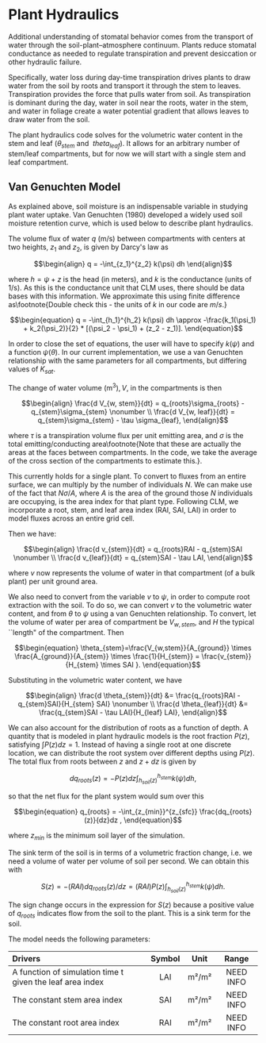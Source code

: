 # Plant Hydraulics

Additional understanding of stomatal behavior comes from the transport of water through the soil-plant–atmosphere continuum. Plants reduce stomatal conductance as needed to regulate transpiration and prevent desiccation or other hydraulic failure.

Specifically, water loss during day-time transpiration drives plants to draw water from the soil by roots and transport it through the stem to leaves. Transpiration provides the force that pulls water from soil. As transpiration is dominant during the day, water in soil near the roots, water in the stem, and water in foliage create a water potential gradient that allows leaves to draw water from the soil.

The plant hydraulics code solves for the volumetric water content in the stem and leaf ($\theta_{stem}$ and $\ theta_{leaf}$). It allows for an arbitrary number of stem/leaf compartments, but for now we will start with a single stem and leaf compartment. 

## Van Genuchten Model

As explained above, soil moisture is an indispensable variable in studying plant water uptake. Van Genuchten (1980) developed a widely used soil moisture retention curve, which is used below to describe plant hydraulics.

The volume flux of water $q$ (m/s) between compartments with centers at two heights, $z_1$ and $z_2$, is given by Darcy's law as
```math
\begin{align}
    q = -\int_{z_1}^{z_2} k(\psi) dh
\end{align}
```
where $h = \psi+z$ is the head (in meters), and $k$ is the conductance (units of 1/s). As this is the conductance unit that CLM uses, there should be data bases with this information. We approximate this using finite difference as\footnote{Double check this - the units of $k$ in our code are $m/s$.}
```math
\begin{equation}
q = -\int_{h_1}^{h_2} k(\psi) dh \approx -\frac{k_1(\psi_1) + k_2(\psi_2)}{2} * [(\psi_2 - \psi_1) + (z_2 - z_1)].
\end{equation}
```
In order to close the set of equations, the user will have to specify $k(\psi)$ and a function $\psi(\theta)$. In our current implementation, we use a van Genuchten relationship with the same parameters for all compartments, but differing values of $K_{sat}.$

The change of water volume (m$^3),  V$, in the compartments is then
```math
\begin{align}
    \frac{d V_{w, stem}}{dt} = q_{roots}\sigma_{roots} - q_{stem}\sigma_{stem} \nonumber \\
    \frac{d V_{w, leaf}}{dt} = q_{stem}\sigma_{stem} - \tau \sigma_{leaf},
\end{align}
```
where $\tau$ is a transpiration volume flux per unit emitting area, and $\sigma$ is the total emitting/conducting area\footnote{Note that these are actually the areas at the faces between compartments. In the code, we take the average of the cross section of the compartments to estimate this.}. 

This currently holds for a single plant. To convert to fluxes from an entire surface, we can multiply by the number of individuals $N$. We can make use of the fact that $N\sigma/A$, where $A$ is the area of the ground those $N$ individuals are occupying, is the area index for that plant type. Following CLM, we incorporate a root, stem, and leaf area index (RAI, SAI, LAI) in order to model fluxes across an entire grid cell. 

Then we have:
```math
\begin{align}
    \frac{d v_{stem}}{dt} = q_{roots}RAI - q_{stem}SAI \nonumber \\
    \frac{d v_{leaf}}{dt} = q_{stem}SAI - \tau LAI,
\end{align}
```
where $v$ now represents the volume of water in that compartment (of a bulk plant) per unit ground area.

We also need to convert from the variable $v$ to $\psi$, in order to compute root extraction with the soil.  To do so, we can convert $v$ to the volumetric water content, and from $\theta$ to $\psi$ using a van Genuchten relationship. To convert, let the volume of water per area of compartment be $V_{w,stem}$, and $H$ the typical ``length" of the compartment. Then
```math
\begin{equation}
    \theta_{stem}=\frac{V_{w,stem}}{A_{ground}} \times \frac{A_{ground}}{A_{stem}} \times \frac{1}{H_{stem}} = \frac{v_{stem}}{H_{stem} \times SAI }.
\end{equation}
```
Substituting in the volumetric water content, we have
```math
\begin{align}
    \frac{d \theta_{stem}}{dt} &= \frac{q_{roots}RAI - q_{stem}SAI}{H_{stem} SAI} \nonumber \\
    \frac{d \theta_{leaf}}{dt} &= \frac{q_{stem}SAI - \tau LAI}{H_{leaf} LAI},
\end{align}
```

We can also account for the distribution of roots as a function of depth. A quantity that is modeled in plant hydraulic models is the root fraction $P(z)$, satisfying $\int P(z) dz = 1$. Instead of having a single root at one discrete location, we can distribute the root system over different depths using $P(z)$. The total flux from roots between $z$ and $z+dz$ is given by
```math
\begin{equation}
    dq_{roots}(z) = -P(z) dz \int_{h_{soil}(z)}^{h_{stem}} k(\psi) dh,
\end{equation}
```
so that the net flux for the plant system would sum over this
```math
\begin{equation}
    q_{roots}  = -\int_{z_{min}}^{z_{sfc}} \frac{dq_{roots}(z)}{dz}dz ,
\end{equation}
```
where $z_{min}$ is the minimum soil layer of the simulation. 

The sink term of the soil is in terms of a volumetric fraction change, i.e. we need a volume of water per volume of soil per second. We can obtain this with
```math
\begin{equation}
    S(z) = -(RAI) dq_{roots}(z)/dz = (RAI) P(z) \int_{h_{soil}(z)}^{h_{stem}} k(\psi) dh.
\end{equation}
```

The sign change occurs in the expression for $S(z)$ because a positive value of $q_{roots}$ indicates flow from the soil to the plant. This is a sink term for the soil.

The model needs the following parameters:

| Drivers | Symbol | Unit | Range |
| :---         |     :---:      |    :---:      |     :---:   |
| A function of simulation time t given the leaf area index | LAI | m²/m² | NEED INFO |
| The constant stem area index | SAI | m²/m²  | NEED INFO |
| The constant root area index | RAI | m²/m² | NEED INFO |
